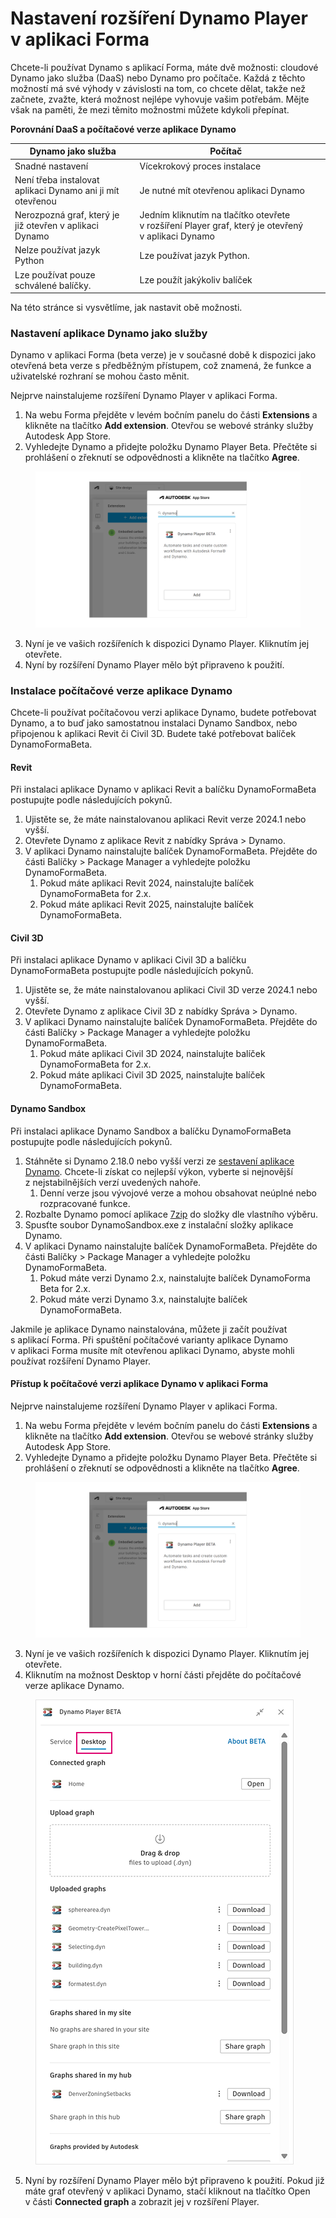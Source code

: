 # Nastavení rozšíření Dynamo Player v aplikaci Forma


Chcete-li používat Dynamo s aplikací Forma, máte dvě možnosti: cloudové Dynamo jako služba (DaaS) nebo Dynamo pro počítače. Každá z těchto možností má své výhody v závislosti na tom, co chcete dělat, takže než začnete, zvažte, která možnost nejlépe vyhovuje vašim potřebám. Mějte však na paměti, že mezi těmito možnostmi můžete kdykoli přepínat.

**Porovnání DaaS a počítačové verze aplikace Dynamo**

<table><thead><tr><th>Dynamo jako služba</th><th>Počítač</th><th data-hidden></th></tr></thead><tbody><tr><td>Snadné nastavení</td><td>Vícekrokový proces instalace</td><td></td></tr><tr><td>Není třeba instalovat aplikaci Dynamo ani ji mít otevřenou</td><td>Je nutné mít otevřenou aplikaci Dynamo</td><td></td></tr><tr><td>Nerozpozná graf, který je již otevřen v aplikaci Dynamo</td><td>Jedním kliknutím na tlačítko otevřete v rozšíření Player graf, který je otevřený v aplikaci Dynamo</td><td></td></tr><tr><td>Nelze používat jazyk Python</td><td>Lze používat jazyk Python.</td><td></td></tr><tr><td>Lze používat pouze schválené balíčky.</td><td>Lze použít jakýkoliv balíček</td><td></td></tr></tbody></table>

Na této stránce si vysvětlíme, jak nastavit obě možnosti.

### Nastavení aplikace Dynamo jako služby

Dynamo v aplikaci Forma (beta verze) je v současné době k dispozici jako otevřená beta verze s předběžným přístupem, což znamená, že funkce a uživatelské rozhraní se mohou často měnit.

Nejprve nainstalujeme rozšíření Dynamo Player v aplikaci Forma.

1. Na webu Forma přejděte v levém bočním panelu do části **Extensions** a klikněte na tlačítko **Add extension**. Otevřou se webové stránky služby Autodesk App Store.
2. Vyhledejte Dynamo a přidejte položku Dynamo Player Beta. Přečtěte si prohlášení o zřeknutí se odpovědnosti a klikněte na tlačítko **Agree**.

<figure><img src="../.gitbook/assets/install-player.png" alt=""><figcaption></figcaption></figure>

3. Nyní je ve vašich rozšířeních k dispozici Dynamo Player. Kliknutím jej otevřete.
4. Nyní by rozšíření Dynamo Player mělo být připraveno k použití.

### Instalace počítačové verze aplikace Dynamo

Chcete-li používat počítačovou verzi aplikace Dynamo, budete potřebovat Dynamo, a to buď jako samostatnou instalaci Dynamo Sandbox, nebo připojenou k aplikaci Revit či Civil 3D. Budete také potřebovat balíček DynamoFormaBeta.

#### Revit

Při instalaci aplikace Dynamo v aplikaci Revit a balíčku DynamoFormaBeta postupujte podle následujících pokynů.

1. Ujistěte se, že máte nainstalovanou aplikaci Revit verze 2024.1 nebo vyšší.
2. Otevřete Dynamo z aplikace Revit z nabídky Správa > Dynamo.
3. V aplikaci Dynamo nainstalujte balíček DynamoFormaBeta. Přejděte do části Balíčky > Package Manager a vyhledejte položku DynamoFormaBeta.
   1. Pokud máte aplikaci Revit 2024, nainstalujte balíček DynamoFormaBeta for 2.x.
   2. Pokud máte aplikaci Revit 2025, nainstalujte balíček DynamoFormaBeta.

#### Civil 3D

Při instalaci aplikace Dynamo v aplikaci Civil 3D a balíčku DynamoFormaBeta postupujte podle následujících pokynů.

1. Ujistěte se, že máte nainstalovanou aplikaci Civil 3D verze 2024.1 nebo vyšší.
2. Otevřete Dynamo z aplikace Civil 3D z nabídky Správa > Dynamo.
3. V aplikaci Dynamo nainstalujte balíček DynamoFormaBeta. Přejděte do části Balíčky > Package Manager a vyhledejte položku DynamoFormaBeta.
   1. Pokud máte aplikaci Civil 3D 2024, nainstalujte balíček DynamoFormaBeta for 2.x.
   2. Pokud máte aplikaci Civil 3D 2025, nainstalujte balíček DynamoFormaBeta.

#### Dynamo Sandbox

Při instalaci aplikace Dynamo Sandbox a balíčku DynamoFormaBeta postupujte podle následujících pokynů.

1. Stáhněte si Dynamo 2.18.0 nebo vyšší verzi ze [sestavení aplikace Dynamo](https://dynamobuilds.com/). Chcete-li získat co nejlepší výkon, vyberte si nejnovější z nejstabilnějších verzí uvedených nahoře.
   1. Denní verze jsou vývojové verze a mohou obsahovat neúplné nebo rozpracované funkce.
2. Rozbalte Dynamo pomocí aplikace [7zip](https://7-zip.org/) do složky dle vlastního výběru.
3. Spusťte soubor DynamoSandbox.exe z instalační složky aplikace Dynamo.
4. V aplikaci Dynamo nainstalujte balíček DynamoFormaBeta. Přejděte do části Balíčky > Package Manager a vyhledejte položku DynamoFormaBeta.
   1. Pokud máte verzi Dynamo 2.x, nainstalujte balíček DynamoForma Beta for 2.x.
   2. Pokud máte verzi Dynamo 3.x, nainstalujte balíček DynamoFormaBeta.

Jakmile je aplikace Dynamo nainstalována, můžete ji začít používat s aplikací Forma. Při spuštění počítačové varianty aplikace Dynamo v aplikaci Forma musíte mít otevřenou aplikaci Dynamo, abyste mohli používat rozšíření Dynamo Player.

#### Přístup k počítačové verzi aplikace Dynamo v aplikaci Forma

Nejprve nainstalujeme rozšíření Dynamo Player v aplikaci Forma.

1. Na webu Forma přejděte v levém bočním panelu do části **Extensions** a klikněte na tlačítko **Add extension**. Otevřou se webové stránky služby Autodesk App Store.
2. Vyhledejte Dynamo a přidejte položku Dynamo Player Beta. Přečtěte si prohlášení o zřeknutí se odpovědnosti a klikněte na tlačítko **Agree**.

<figure><img src="../.gitbook/assets/install-player.png" alt=""><figcaption></figcaption></figure>

3. Nyní je ve vašich rozšířeních k dispozici Dynamo Player. Kliknutím jej otevřete.
4. Kliknutím na možnost Desktop v horní části přejděte do počítačové verze aplikace Dynamo.

<figure><img src="../.gitbook/assets/dynamo-desktop.png" alt=""><figcaption></figcaption></figure>

5. Nyní by rozšíření Dynamo Player mělo být připraveno k použití. Pokud již máte graf otevřený v aplikaci Dynamo, stačí kliknout na tlačítko Open v části **Connected graph** a zobrazit jej v rozšíření Player.
